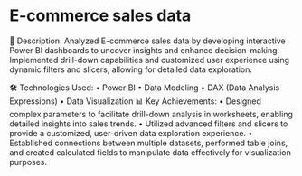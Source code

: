 # E-commerce sales data

📝 Description: 
Analyzed E-commerce sales data by developing interactive Power BI dashboards to uncover insights and enhance decision-making. Implemented drill-down capabilities and customized user experience using dynamic filters and slicers, allowing for detailed data exploration.

🛠️ Technologies Used:
• Power BI
• Data Modeling
• DAX (Data Analysis Expressions)
• Data Visualization
📊 Key Achievements:
• Designed complex parameters to facilitate drill-down analysis in worksheets, enabling detailed insights into sales trends.
• Utilized advanced filters and slicers to provide a customized, user-driven data exploration experience.
• Established connections between multiple datasets, performed table joins, and created calculated fields to manipulate data effectively for visualization purposes.
